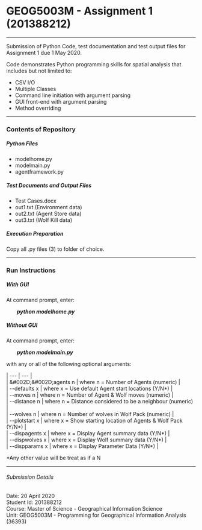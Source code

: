 # GEOG5003M - Assignment 1 (201388212)
---
Submission of Python Code, test documentation and test output files for Assignment 1 due 1 May 2020.  

Code demonstrates Python programming skills for spatial analysis that includes but not limited to:
* CSV I/O
* Multiple Classes
* Command line initiation with argument parsing
* GUI front-end with argument parsing
* Method overriding


---
### Contents of Repository

##### Python Files
* modelhome.py  
* modelmain.py  
* agentframework.py  
  
##### Test Documents and Output Files    
* Test Cases.docx  
* out1.txt (Environment data)  
* out2.txt (Agent Store data)
* out3.txt (Wolf Kill data)

##### Execution Preparation
Copy all .py files (3) to folder of choice.


---
### Run Instructions

##### With GUI
At command prompt, enter:

&emsp;&emsp;***python modelhome.py***  


##### Without GUI
At command prompt, enter:

&emsp;&emsp;***python modelmain.py***  

with any or all of the following optional arguments:  

| --- | --- |  
| &#002D;&#002D;agents n | where n = Number of Agents (numeric) |  
| --defaults x | where x = Use default Agent start locations (Y/N*) |  
| --moves n | where n = Number of Agent & Wolf moves (numeric) |  
| --distance n | where n = Distance considered to be a neighbour (numeric) |  
| --wolves n | where n = Number of wolves in Wolf Pack (numeric) |  
| --plotstart x | where x = Show starting location of Agents & Wolf Pack (Y/N*) |  
| --dispagents x | where x = Display Agent summary data (Y/N*) |  
| --dispwolves x | where x = Display Wolf summary data (Y/N*) |  
| --dispparams x | where x = Display Parameter Data (Y/N*) |  

*Any other value will be treat as if a N


---
###### Submission Details 
Date: 20 April 2020  
Student Id: 201388212  
Course: Master of Science - Geographical Information Science  
Unit: GEOG5003M - Programming for Geographical Information Analysis (36393)  
